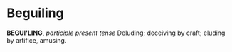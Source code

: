 # Beguiling

**BEGUI'LING**, _participle present tense_ Deluding; deceiving by craft; eluding by artifice, amusing.